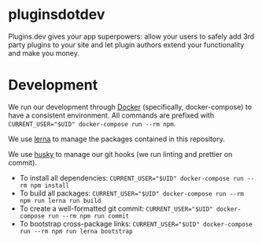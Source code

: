# pluginsdotdev
Plugins.dev gives your app superpowers: allow your users to safely add 3rd party plugins to your site and let plugin authors extend your functionality and make you money.

# Development
We run our development through [Docker](https://docker.com) (specifically, docker-compose) to have a consistent environment. All commands are prefixed with `CURRENT_USER="$UID" docker-compose run --rm npm`.

We use [lerna](https://github.com/lerna/lerna#readme) to manage the packages contained in this repository.

We use [husky](https://github.com/typicode/husky#readme) to manage our git hooks (we run linting and prettier on commit).

* To install all dependencies: `CURRENT_USER="$UID" docker-compose run --rm npm install`
* To build all packages: `CURRENT_USER="$UID" docker-compose run --rm npm run lerna run build`
* To create a well-formatted git commit: `CURRENT_USER="$UID" docker-compose run --rm npm run commit`
* To bootstrap cross-package links: `CURRENT_USER="$UID" docker-compose run --rm npm run lerna bootstrap`
